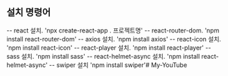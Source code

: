 ## 설치 명령어

-- react 설치.              'npx create-react-app . 프로젝트명'
-- react-router-dom.        'npm install react-router-dom'
-- axios 설치.              'npm install axios'
-- react-icon 설치.         'npm install react-icon'
-- react-player 설치.       'npm install react-player'
-- sass 설치.               'npm install sass'
-- react-helmet-async 설치. 'npm install react-helmet-async'
-- swiper 설치              'npm install swiper'#   M y - Y o u T u b e  
 